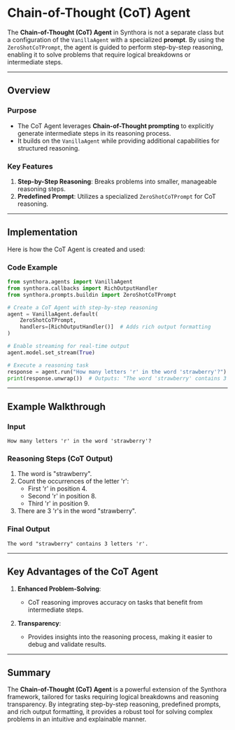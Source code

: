 # Chain-of-Thought (CoT) Agent

The **Chain-of-Thought (CoT) Agent** in Synthora is not a separate class but a configuration of the `VanillaAgent` with a specialized **prompt**. By using the `ZeroShotCoTPrompt`, the agent is guided to perform step-by-step reasoning, enabling it to solve problems that require logical breakdowns or intermediate steps.

---

## Overview

### Purpose
- The CoT Agent leverages **Chain-of-Thought prompting** to explicitly generate intermediate steps in its reasoning process.
- It builds on the `VanillaAgent` while providing additional capabilities for structured reasoning.

### Key Features
1. **Step-by-Step Reasoning**: Breaks problems into smaller, manageable reasoning steps.
2. **Predefined Prompt**: Utilizes a specialized `ZeroShotCoTPrompt` for CoT reasoning.

---

## Implementation

Here is how the CoT Agent is created and used:

### Code Example

```python
from synthora.agents import VanillaAgent
from synthora.callbacks import RichOutputHandler
from synthora.prompts.buildin import ZeroShotCoTPrompt

# Create a CoT Agent with step-by-step reasoning
agent = VanillaAgent.default(
    ZeroShotCoTPrompt, 
    handlers=[RichOutputHandler()]  # Adds rich output formatting
)

# Enable streaming for real-time output
agent.model.set_stream(True)

# Execute a reasoning task
response = agent.run("How many letters 'r' in the word 'strawberry'?")
print(response.unwrap())  # Outputs: "The word 'strawberry' contains 3 letters 'r'."
```

---

## Example Walkthrough

### Input
```plaintext
How many letters 'r' in the word 'strawberry'?
```

### Reasoning Steps (CoT Output)
1. The word is "strawberry".
2. Count the occurrences of the letter 'r':
   - First 'r' in position 4.
   - Second 'r' in position 8.
   - Third 'r' in position 9.
3. There are 3 'r's in the word "strawberry".

### Final Output
```plaintext
The word "strawberry" contains 3 letters 'r'.
```

---

## Key Advantages of the CoT Agent

1. **Enhanced Problem-Solving**:
   - CoT reasoning improves accuracy on tasks that benefit from intermediate steps.

2. **Transparency**:
   - Provides insights into the reasoning process, making it easier to debug and validate results.

---

## Summary

The **Chain-of-Thought (CoT) Agent** is a powerful extension of the Synthora framework, tailored for tasks requiring logical breakdowns and reasoning transparency. By integrating step-by-step reasoning, predefined prompts, and rich output formatting, it provides a robust tool for solving complex problems in an intuitive and explainable manner.

